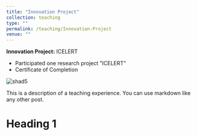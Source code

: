 ```yaml
---
title: "Innovation Project"
collection: teaching
type: ""
permalink: /teaching/Innovation-Project
venue: ""
---
```

**Innovation Project:** ICELERT
  * Participated one research project "ICELERT"
  * Certificate of Completion    
    
![shad5](https://tiffanyjtfu.github.io/TiffanyFu/images/shad5.jpg)


This is a description of a teaching experience. You can use markdown like any other post.

Heading 1
======



